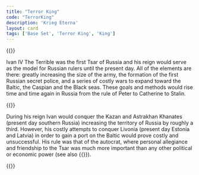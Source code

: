 ```yaml
---
title: "Terror King"
code: "TerrorKing"
description: 'Krieg Eterna'
layout: card
tags: ['Base Set', 'Terror King', 'King']
---
```

{{<card-detail-page code="TerrorKing" title="Terror King" artwork="Tsar Ivan The Terrible by Viktor Vasnetsov (1897)" attr="Leo Tolstoy" book="The Death of Ivan Ilych">}}
<p>
Ivan IV The Terrible was the first Tsar of Russia and his reign would serve as the model for Russian rulers until the present day. All of the elements are there: greatly increasing the size of the army, the formation of the first Russian secret police, and a series of costly wars to expand toward the Baltic, the Caspian and the Black seas. These goals and methods would rise time and time again in Russia from the rule of Peter to Catherine to Stalin.
</p>
{{<card-detail-image file="oprichniki.jpg" caption="Oprichniki by Nikolai Nevrev (1870)">}}
<p>
During his reign Ivan would conquer the Kazan and Astrakhan Khanates (present day southern Russia) increasing the territory of Russia by roughly a third. However, his costly attempts to conquer Livonia (present day Estonia and Latvia) in order to gain a port on the Baltic would prove costly and unsuccessful. His rule was that of the autocrat, where personal allegiance and friendship to the Tsar was much more important than any other political or economic power (see also {{<cardlink name="Wrath">}}).
</p>
{{</card-detail-page>}}